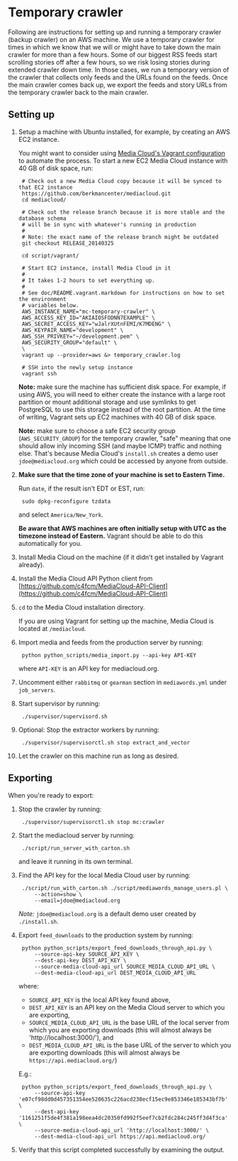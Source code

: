 # Temporary crawler

Following are instructions for setting up and running a temporary crawler (backup crawler) on an AWS machine. We use a temporary crawler for times in which we know that we will or might have to take down the main crawler for more than a few hours. Some of our biggest RSS feeds start scrolling stories off after a few hours, so we risk losing stories during extended crawler down time. In those cases, we run a temporary version of the crawler that collects only feeds and the URLs found on the feeds. Once the main crawler comes back up, we export the feeds and story URLs from the temporary crawler back to the main crawler.

## Setting up

1. Setup a machine with Ubuntu installed, for example, by creating an AWS EC2 instance.

    You might want to consider using [Media Cloud's Vagrant configuration](README.vagrant.markdown) to automate the process. To start a new EC2 Media Cloud instance with 40 GB of disk space, run:

        # Check out a new Media Cloud copy because it will be synced to that EC2 instance
        https://github.com/berkmancenter/mediacloud.git
        cd mediacloud/

        # Check out the release branch because it is more stable and the database schema
        # will be in sync with whatever's running in production
        #
        # Note: the exact name of the release branch might be outdated
        git checkout RELEASE_20140325

        cd script/vagrant/

        # Start EC2 instance, install Media Cloud in it
        #
        # It takes 1-2 hours to set everything up.
        #
        # See doc/README.vagrant.markdown for instructions on how to set the environment
        # variables below.
        AWS_INSTANCE_NAME="mc-temporary-crawler" \
        AWS_ACCESS_KEY_ID="AKIAIOSFODNN7EXAMPLE" \
        AWS_SECRET_ACCESS_KEY="wJalrXUtnFEMI/K7MDENG" \
        AWS_KEYPAIR_NAME="development" \
        AWS_SSH_PRIVKEY="~/development.pem" \
        AWS_SECURITY_GROUP="default" \
        \
        vagrant up --provider=aws &> temporary_crawler.log

        # SSH into the newly setup instance
        vagrant ssh

    **Note:** make sure the machine has sufficient disk space. For example, if using AWS, you will need to either create the instance with a large root partition or mount additional storage and use symlinks to get PostgreSQL to use this storage instead of the root partition. At the time of writing, Vagrant sets up EC2 machines with 40 GB of disk space.

    **Note:** make sure to choose a safe EC2 security group (`AWS_SECURITY_GROUP`) for the temporary crawler, "safe" meaning that one should allow inly incoming SSH (and maybe ICMP) traffic and nothing else. That's because Media Cloud's `install.sh` creates a demo user `jdoe@mediacloud.org` which could be accessed by anyone from outside.

2. **Make sure that the time zone of your machine is set to Eastern Time.**

    Run `date`, if the result isn't EDT or EST, run:

        sudo dpkg-reconfigure tzdata

    and select `America/New_York`.

    **Be aware that AWS machines are often initially setup with UTC as the timezone instead of Eastern.** Vagrant should be able to do this automatically for you.

3. Install Media Cloud on the machine (if it didn't get installed by Vagrant already).

4. Install the Media Cloud API Python client from [https://github.com/c4fcm/MediaCloud-API-Client](https://github.com/c4fcm/MediaCloud-API-Client)

5. `cd` to the Media Cloud installation directory.

    If you are using Vagrant for setting up the machine, Media Cloud is located at `/mediacloud`.

6. Import media and feeds from the production server by running:

        python python_scripts/media_import.py --api-key API-KEY

    where `API-KEY` is an API key for mediacloud.org.

7. Uncomment either `rabbitmq` or `gearman` section in `mediawords.yml` under `job_servers`.

8. Start supervisor by running:

        ./supervisor/supervisord.sh

9. Optional: Stop the extractor workers by running:

        ./supervisor/supervisorctl.sh stop extract_and_vector

10. Let the crawler on this machine run as long as desired.

## Exporting

When you're ready to export:

1. Stop the crawler by running:

        ./supervisor/supervisorctl.sh stop mc:crawler

2. Start the mediacloud server by running:

        ./script/run_server_with_carton.sh

    and leave it running in its own terminal.

3. Find the API key for the local Media Cloud user by running:

        ./script/run_with_carton.sh ./script/mediawords_manage_users.pl \
            --action=show \
            --email=jdoe@mediacloud.org

   *Note:* `jdoe@mediacloud.org` is a default demo user created by `./install.sh`.

4. Export `feed_downloads` to the production system by running:

        python python_scripts/export_feed_downloads_through_api.py \
            --source-api-key SOURCE_API_KEY \
            --dest-api-key DEST_API_KEY \
            --source-media-cloud-api_url SOURCE_MEDIA_CLOUD_API_URL \
            --dest-media-cloud-api_url DEST_MEDIA_CLOUD_API_URL

    where:

    * `SOURCE_API_KEY` is the local API key found above,
    * `DEST_API_KEY` is an API key on the Media Cloud server to which you are exporting,
    * `SOURCE_MEDIA_CLOUD_API_URL` is the base URL of the local server from which you are exporting downloads (this will almost always be 'http://localhost:3000/'), and
    * `DEST_MEDIA_CLOUD_API_URL` is the base URL of the server to which you are exporting downloads (this will almost always be `https://api.mediacloud.org/`)

    E.g.:

        python python_scripts/export_feed_downloads_through_api.py \
            --source-api-key 'e07cf98dd0d457351354ee520635c226acd238ecf15ec9e853346e185343bf7b' \
            --dest-api-key '1161251f5de4f381a198eea4dc20350fd992f5eef7cb2fdc284c245ff3d4f3ca' \
            --source-media-cloud-api_url 'http://localhost:3000/' \
            --dest-media-cloud-api_url https://api.mediacloud.org/

5. Verify that this script completed successfully by examining the output.
